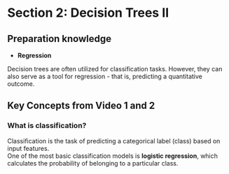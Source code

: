# Section 2: Decision Trees II


## Preparation knowledge

- **Regression**

Decision trees are often utilized for classification tasks. However, they can also serve as a tool for regression - that is, predicting a quantitative outcome.


## Key Concepts from Video 1 and 2


### What is classification?

Classification is the task of predicting a categorical label (class) based on input features.  
One of the most basic classification models is **logistic regression**, which calculates the probability of belonging to a particular class.

